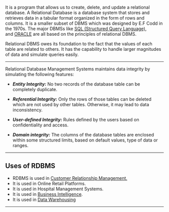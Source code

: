 
It is a program that allows us to create, delete, and update a relational database. A Relational Database is a database system that stores and retrieves data in a tabular format organized in the form of rows and columns. It is a smaller subset of DBMS which was designed by E.F Codd in the 1970s. The major DBMSs like [SQL (Structured Query Language)](SQL%20(Structured%20Query%20Language).md), and [ORACLE](https://www.geeksforgeeks.org/oracle-architecture/) are all based on the principles of relational DBMS. 

Relational DBMS owes its foundation to the fact that the values of each table are related to others. It has the capability to handle larger magnitudes of data and simulate queries easily.

<hr>

Relational Database Management Systems maintains data integrity by simulating the following features: 

- ***Entity Integrity:*** No two records of the database table can be completely duplicate.

- ***Referential Integrity:*** Only the rows of those tables can be deleted which are not used by other tables. Otherwise, it may lead to data inconsistency.

- ***User-defined Integrity:*** Rules defined by the users based on confidentiality and access.

- ***Domain integrity:*** The columns of the database tables are enclosed within some structured limits, based on default values, type of data or ranges.

<hr>

## Uses of RDBMS

- RDBMS is used in [Customer Relationship Management.](https://www.geeksforgeeks.org/customer-relationship-management-crm/)
- It is used in Online Retail Platforms.
- It is used in Hospital Management Systems.
- It is used in [Business Intelligence](https://www.geeksforgeeks.org/what-is-business-intelligence/).
- It is used in [Data Warehousing](https://www.geeksforgeeks.org/data-warehousing/)

---
